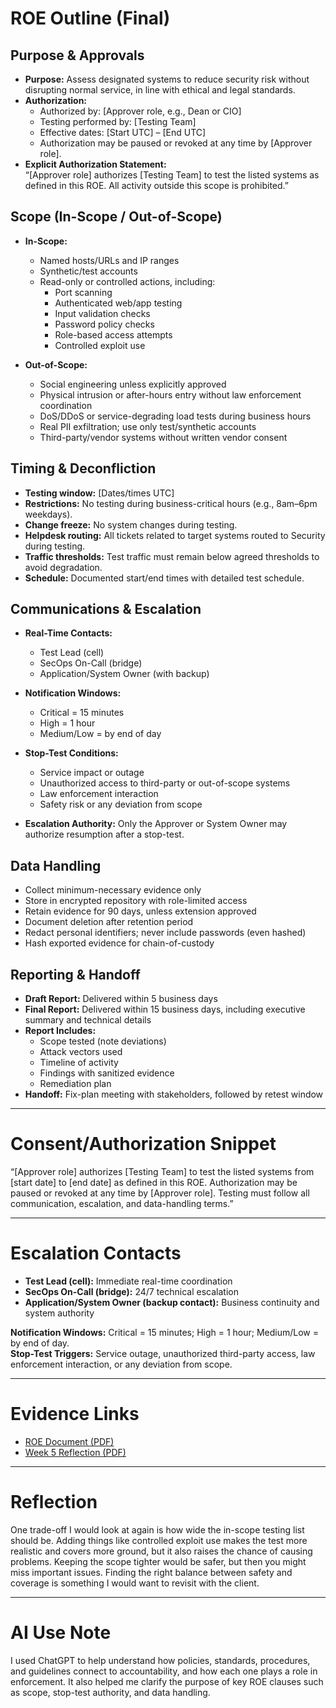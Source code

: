 # ROE Outline (Final)

## Purpose & Approvals
- **Purpose:** Assess designated systems to reduce security risk without disrupting normal service, in line with ethical and legal standards.  
- **Authorization:**  
  - Authorized by: [Approver role, e.g., Dean or CIO]  
  - Testing performed by: [Testing Team]  
  - Effective dates: [Start UTC] – [End UTC]  
  - Authorization may be paused or revoked at any time by [Approver role].  
- **Explicit Authorization Statement:**  
  “[Approver role] authorizes [Testing Team] to test the listed systems as defined in this ROE. All activity outside this scope is prohibited.”

## Scope (In-Scope / Out-of-Scope)
- **In-Scope:**  
  - Named hosts/URLs and IP ranges  
  - Synthetic/test accounts  
  - Read-only or controlled actions, including:  
    - Port scanning  
    - Authenticated web/app testing  
    - Input validation checks  
    - Password policy checks  
    - Role-based access attempts  
    - Controlled exploit use  

- **Out-of-Scope:**  
  - Social engineering unless explicitly approved  
  - Physical intrusion or after-hours entry without law enforcement coordination  
  - DoS/DDoS or service-degrading load tests during business hours  
  - Real PII exfiltration; use only test/synthetic accounts  
  - Third-party/vendor systems without written vendor consent  

## Timing & Deconfliction
- **Testing window:** [Dates/times UTC]  
- **Restrictions:** No testing during business-critical hours (e.g., 8am–6pm weekdays).  
- **Change freeze:** No system changes during testing.  
- **Helpdesk routing:** All tickets related to target systems routed to Security during testing.  
- **Traffic thresholds:** Test traffic must remain below agreed thresholds to avoid degradation.  
- **Schedule:** Documented start/end times with detailed test schedule.  

## Communications & Escalation
- **Real-Time Contacts:**  
  - Test Lead (cell)  
  - SecOps On-Call (bridge)  
  - Application/System Owner (with backup)  

- **Notification Windows:**  
  - Critical = 15 minutes  
  - High = 1 hour  
  - Medium/Low = by end of day  

- **Stop-Test Conditions:**  
  - Service impact or outage  
  - Unauthorized access to third-party or out-of-scope systems  
  - Law enforcement interaction  
  - Safety risk or any deviation from scope  

- **Escalation Authority:** Only the Approver or System Owner may authorize resumption after a stop-test.  

## Data Handling
- Collect minimum-necessary evidence only  
- Store in encrypted repository with role-limited access  
- Retain evidence for 90 days, unless extension approved  
- Document deletion after retention period  
- Redact personal identifiers; never include passwords (even hashed)  
- Hash exported evidence for chain-of-custody  

## Reporting & Handoff
- **Draft Report:** Delivered within 5 business days  
- **Final Report:** Delivered within 15 business days, including executive summary and technical details  
- **Report Includes:**  
  - Scope tested (note deviations)  
  - Attack vectors used  
  - Timeline of activity  
  - Findings with sanitized evidence  
  - Remediation plan  
- **Handoff:** Fix-plan meeting with stakeholders, followed by retest window  

---

# Consent/Authorization Snippet
“[Approver role] authorizes [Testing Team] to test the listed systems from [start date] to [end date] as defined in this ROE. Authorization may be paused or revoked at any time by [Approver role]. Testing must follow all communication, escalation, and data-handling terms.”

---

# Escalation Contacts
- **Test Lead (cell):** Immediate real-time coordination  
- **SecOps On-Call (bridge):** 24/7 technical escalation  
- **Application/System Owner (backup contact):** Business continuity and system authority  

**Notification Windows:** Critical = 15 minutes; High = 1 hour; Medium/Low = by end of day.  
**Stop-Test Triggers:** Service outage, unauthorized third-party access, law enforcement interaction, or any deviation from scope.  

---

# Evidence Links
- [ROE Document (PDF)](week5-ROE_outline.pdf)  
- [Week 5 Reflection (PDF)](week5-reflection.pdf)

---

# Reflection
One trade-off I would look at again is how wide the in-scope testing list should be. Adding things like controlled exploit use makes the test more realistic and covers more ground, but it also raises the chance of causing problems. Keeping the scope tighter would be safer, but then you might miss important issues. Finding the right balance between safety and coverage is something I would want to revisit with the client.

---

# AI Use Note
I used ChatGPT to help understand how policies, standards, procedures, and guidelines connect to accountability, and how each one plays a role in enforcement. It also helped me clarify the purpose of key ROE clauses such as scope, stop-test authority, and data handling. 

